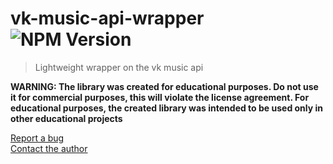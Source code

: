 # vk-music-api-wrapper ![NPM Version](https://img.shields.io/npm/v/vk-music-api-wrapper?link=https%3A%2F%2Fwww.npmjs.com%2Fpackage%2Fvk-music-api-wrapper)
> Lightweight wrapper on the vk music api

**WARNING: The library was created for educational purposes. Do not use it for commercial purposes, this will violate the license agreement. For educational purposes, the created library was intended to be used only in other educational projects**

[Report a bug](https://github.com/titsex/vk-music-api-wrapper/issues/new)
<br>
[Contact the author](https://t.me/titsex)
